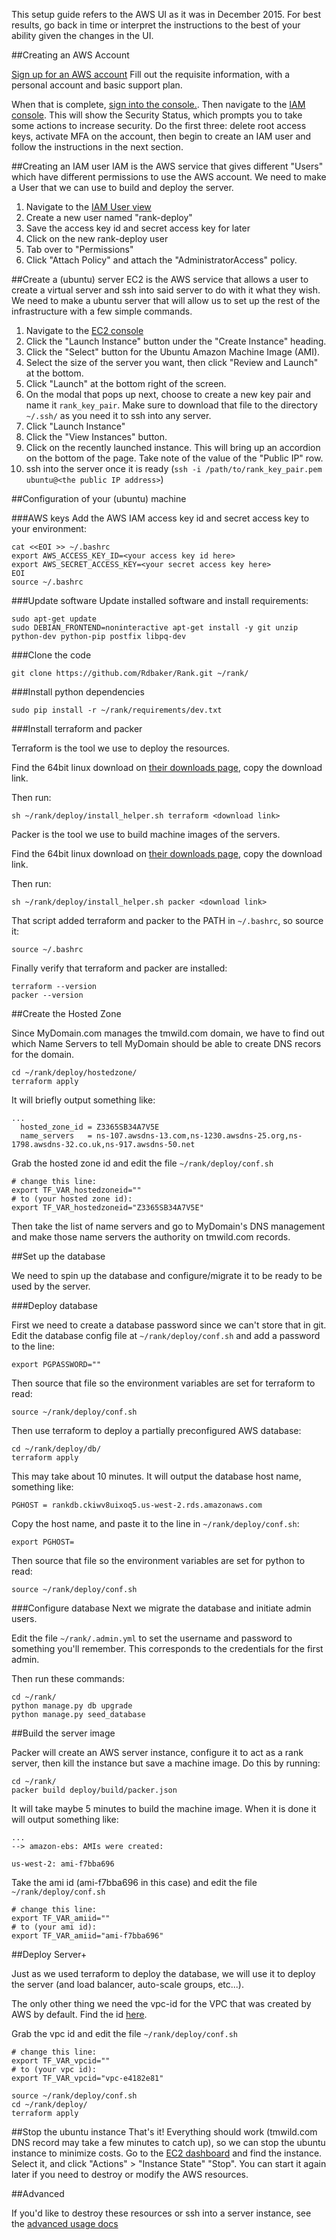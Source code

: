 This setup guide refers to the AWS UI as it was in December 2015. For best
results, go back in time or interpret the instructions to the best of your
ability given the changes in the UI.

##Creating an AWS Account

[Sign up for an AWS account](https://aws.amazon.com/)
Fill out the requisite information, with a personal account and basic support plan.

When that is complete, [sign into the
console.](https://us-west-2.console.aws.amazon.com/console/home?region=us-west-2#). Then navigate to the [IAM console](https://console.aws.amazon.com/iam/home?#home). This will show the Security Status, which prompts you to take some actions to increase security. Do the first three: delete root access keys, activate MFA on the account, then begin to create an IAM user and follow the instructions in the next section.


##Creating an IAM user
IAM is the AWS service that gives different "Users" which have different permissions to use the AWS account. We need to make a User that we can use to build and deploy the server.

1. Navigate to the [IAM User
   view](https://console.aws.amazon.com/iam/home?#users)
2. Create a new user named "rank-deploy"
4. Save the access key id and secret access key for later
5. Click on the new rank-deploy user
6. Tab over to "Permissions"
7. Click "Attach Policy" and attach the "AdministratorAccess" policy.


##Create a (ubuntu) server
EC2 is the AWS service that allows a user to create a virtual server and ssh into said server to do with it what they wish. We need to make a ubuntu server that will allow us to set up the rest of the infrastructure with a few simple commands.

1. Navigate to the [EC2 console](https://us-west-2.console.aws.amazon.com/ec2/v2/home?region=us-west-2)
2. Click the "Launch Instance" button under the "Create Instance" heading.
3. Click the "Select" button for the Ubuntu Amazon Machine Image (AMI).
4. Select the size of the server you want, then click "Review and Launch" at the bottom.
5. Click "Launch" at the bottom right of the screen.
6. On the modal that pops up next, choose to create a new key pair and name it `rank_key_pair`. Make sure to download that file to the directory `~/.ssh/` as you need it to ssh into any server.
7. Click "Launch Instance"
8. Click the "View Instances" button.
9. Click on the recently launched instance. This will bring up an accordion on the bottom of the page. Take note of the value of the "Public IP" row.
10. ssh into the server once it is ready (`ssh -i /path/to/rank_key_pair.pem ubuntu@<the public IP address>`)


##Configuration of your (ubuntu) machine

###AWS keys
Add the AWS IAM access key id and secret access key to your environment:

```
cat <<EOI >> ~/.bashrc
export AWS_ACCESS_KEY_ID=<your access key id here>
export AWS_SECRET_ACCESS_KEY=<your secret access key here>
EOI
source ~/.bashrc
```

###Update software
Update installed software and install requirements:

```
sudo apt-get update
sudo DEBIAN_FRONTEND=noninteractive apt-get install -y git unzip python-dev python-pip postfix libpq-dev
```

###Clone the code

```
git clone https://github.com/Rdbaker/Rank.git ~/rank/
```

###Install python dependencies

```
sudo pip install -r ~/rank/requirements/dev.txt
```

###Install terraform and packer

Terraform is the tool we use to deploy the resources.

Find the 64bit linux download on [their downloads
page](https://terraform.io/downloads.html), copy the download link.

Then run:

```
sh ~/rank/deploy/install_helper.sh terraform <download link>
```

Packer is the tool we use to build machine images of the servers.

Find the 64bit linux download on [their downloads
page](http://www.packer.io/downloads.html), copy the download link.

Then run:

```
sh ~/rank/deploy/install_helper.sh packer <download link>
```

That script added terraform and packer to the PATH in `~/.bashrc`, so source it:

```
source ~/.bashrc
```

Finally verify that terraform and packer are installed:
```
terraform --version
packer --version
```

##Create the Hosted Zone

Since MyDomain.com manages the tmwild.com domain, we have to find out which Name
Servers to tell MyDomain should be able to create DNS recors for the domain.

```
cd ~/rank/deploy/hostedzone/
terraform apply
```

It will briefly output something like:

```
...
  hosted_zone_id = Z3365SB34A7V5E
  name_servers   = ns-107.awsdns-13.com,ns-1230.awsdns-25.org,ns-1798.awsdns-32.co.uk,ns-917.awsdns-50.net
```

Grab the hosted zone id and edit the file `~/rank/deploy/conf.sh`

```
# change this line:
export TF_VAR_hostedzoneid=""
# to (your hosted zone id):
export TF_VAR_hostedzoneid="Z3365SB34A7V5E"
```

Then take the list of name servers and go to MyDomain's DNS management and make
those name servers the authority on tmwild.com records.


##Set up the database

We need to spin up the database and configure/migrate it to be ready to be used
by the server.

###Deploy database

First we need to create a database password since we can't store that in git. Edit
the database config file at `~/rank/deploy/conf.sh` and add a password to the line:

```
export PGPASSWORD=""
```

Then source that file so the environment variables are set for terraform to
read:

```
source ~/rank/deploy/conf.sh
```

Then use terraform to deploy a partially preconfigured AWS database:

```
cd ~/rank/deploy/db/
terraform apply
```

This may take about 10 minutes.  It will output the database host
name, something like:

```
PGHOST = rankdb.ckiwv8uixoq5.us-west-2.rds.amazonaws.com
```

Copy the host name, and paste it to the line in `~/rank/deploy/conf.sh`:

```
export PGHOST=
```

Then source that file so the environment variables are set for python to read:

```
source ~/rank/deploy/conf.sh
```


###Configure database
Next we migrate the database and initiate admin users.

Edit the file `~/rank/.admin.yml` to set the username and password to something
you'll remember. This corresponds to the credentials for the first admin.

Then run these commands:

```
cd ~/rank/
python manage.py db upgrade
python manage.py seed_database
```


##Build the server image

Packer will create an AWS server instance, configure it to act as a rank server,
then kill the instance but save a machine image. Do this by running:

```
cd ~/rank/
packer build deploy/build/packer.json
```

It will take maybe 5 minutes to build the machine image. When it is done it will
output something like:

```
...
--> amazon-ebs: AMIs were created:

us-west-2: ami-f7bba696
```

Take the ami id (ami-f7bba696 in this case) and edit the file
`~/rank/deploy/conf.sh`

```
# change this line:
export TF_VAR_amiid=""
# to (your ami id):
export TF_VAR_amiid="ami-f7bba696"
```


##Deploy Server+

Just as we used terraform to deploy the database, we will use it to deploy the
server (and load balancer, auto-scale groups, etc...).

The only other thing we need the vpc-id for the VPC that was created by AWS by default.
Find the id
[here](https://us-west-2.console.aws.amazon.com/vpc/home?region=us-west-2#vpcs:).


Grab the vpc id and edit the file `~/rank/deploy/conf.sh`

```
# change this line:
export TF_VAR_vpcid=""
# to (your vpc id):
export TF_VAR_vpcid="vpc-e4182e81"
```

```
source ~/rank/deploy/conf.sh
cd ~/rank/deploy/
terraform apply
```


##Stop the ubuntu instance
That's it! Everything should work (tmwild.com DNS record may take a few minutes
to catch up), so we can stop the ubuntu instance to minimize costs. Go to the
[EC2
dashboard](https://us-west-2.console.aws.amazon.com/ec2/v2/home?region=us-west-2#Instances:sort=instanceState)
and find the instance. Select it, and click "Actions" > "Instance State" "Stop".
You can start it again later if you need to destroy or modify the AWS resources.

##Advanced

If you'd like to destroy these resources or ssh into a server instance, see the
[advanced usage docs](advanced.md)
